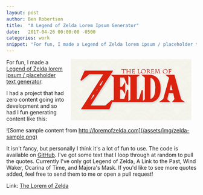 ```yaml
---
layout: post
author: Ben Robertson
title:  "A Legend of Zelda Lorem Ipsum Generator"
date:   2017-04-26 00:00:00 -0500
categories: work
snippet: "For fun, I made a Legend of Zelda lorem ipsum / placeholder text generator."
---
```


<a href="http://loremofzelda.com"><img src="/assets/img/lorem-of-zelda.png" style="float:right;margin: 0 1em;"/></a>

For fun, I made a [Legend of Zelda lorem ipsum / placeholder text generator](http://loremofzelda.com).

I had a project that had zero content going into development and so had I fun generating content like this:

![Some sample content from http://loremofzelda.com](/assets/img/zelda-sample.png)

It isn't fancy, but personally I think it's a lot of fun to use. The code is available on [GitHub](https://github.com/benjamingrobertson/loremofzelda). I've got some text that I loop through at random to pull the quotes. Currently I've only got Legend of Zelda, A Link to the Past, Wind Waker, Ocarina of Time, and Majora's Mask. If you'd like to see more quotes added, feel free to send them to me or open a pull request!

Link: [The Lorem of Zelda](http://loremofzelda.com)
